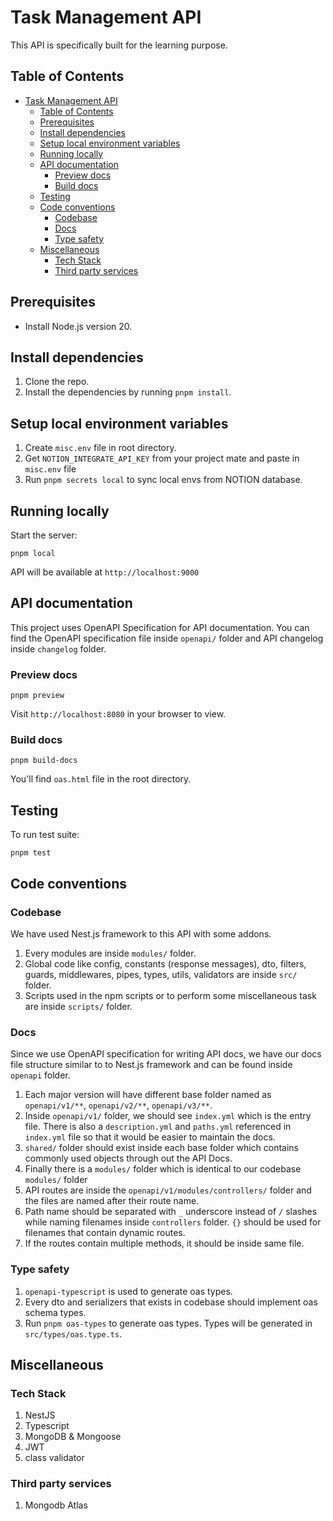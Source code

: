 # Task Management API

This API is specifically built for the learning purpose.

## Table of Contents

- [Task Management API](#tasks-api)
  - [Table of Contents](#table-of-contents)
  - [Prerequisites](#prerequisites)
  - [Install dependencies](#install-dependencies)
  - [Setup local environment variables](#setup-local-environment-variables)
  - [Running locally](#running-locally)
  - [API documentation](#api-documentation)
    - [Preview docs](#preview-docs)
    - [Build docs](#build-docs)
  - [Testing](#testing)
  - [Code conventions](#code-conventions)
    - [Codebase](#codebase)
    - [Docs](#docs)
    - [Type safety](#type-safety)
  - [Miscellaneous](#miscellaneous)
    - [Tech Stack](#tech-stack)
    - [Third party services](#third-party-services)

## Prerequisites

- Install Node.js version 20.

## Install dependencies

1. Clone the repo.
2. Install the dependencies by running `pnpm install`.

## Setup local environment variables

1. Create `misc.env` file in root directory.
2. Get `NOTION_INTEGRATE_API_KEY` from your project mate and paste in `misc.env` file
3. Run `pnpm secrets local` to sync local envs from NOTION database.

## Running locally

Start the server:

```
pnpm local
```

API will be available at `http://localhost:9000`

## API documentation

This project uses OpenAPI Specification for API documentation. You can find the OpenAPI specification file inside `openapi/` folder and API changelog inside `changelog` folder.

### Preview docs

```
pnpm preview
```

Visit `http://localhost:8080` in your browser to view.

### Build docs

```
pnpm build-docs
```

You'll find `oas.html` file in the root directory.

## Testing

To run test suite:

```
pnpm test
```

## Code conventions

### Codebase

We have used Nest.js framework to this API with some addons.

1. Every modules are inside `modules/` folder.
2. Global code like config, constants (response messages), dto, filters, guards, middlewares, pipes, types, utils, validators are inside `src/` folder.
3. Scripts used in the npm scripts or to perform some miscellaneous task are inside `scripts/` folder.

### Docs

Since we use OpenAPI specification for writing API docs, we have our docs file structure similar to to Nest.js framework and can be found inside `openapi` folder.

1. Each major version will have different base folder named as `openapi/v1/**`, `openapi/v2/**`, `openapi/v3/**`.
2. Inside `openapi/v1/` folder, we should see `index.yml` which is the entry file. There is also a `description.yml` and `paths.yml` referenced in `index.yml` file so that it would be easier to maintain the docs.
3. `shared/` folder should exist inside each base folder which contains commonly used objects through out the API Docs.
4. Finally there is a `modules/` folder which is identical to our codebase `modules/` folder
5. API routes are inside the `openapi/v1/modules/controllers/` folder and the files are named after their route name.
6. Path name should be separated with `_` underscore instead of `/` slashes while naming filenames inside `controllers` folder. `{}` should be used for filenames that contain dynamic routes.
7. If the routes contain multiple methods, it should be inside same file.

### Type safety

1. `openapi-typescript` is used to generate oas types.
2. Every dto and serializers that exists in codebase should implement oas schema types.
3. Run `pnpm oas-types` to generate oas types. Types will be generated in `src/types/oas.type.ts`.

## Miscellaneous

### Tech Stack

1. NestJS
2. Typescript
3. MongoDB & Mongoose
4. JWT
5. class validator

### Third party services

1. Mongodb Atlas

